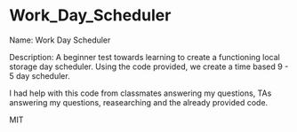 # Work_Day_Scheduler

Name: Work Day Scheduler

Description: A beginner test towards learning to create a functioning local storage day scheduler. Using the code provided, we create a time based 9 - 5 day scheduler.

I had help with this code from classmates answering my questions, TAs answering my questions, reasearching and the already provided code.

MIT
